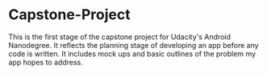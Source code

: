# Capstone-Project
This is the first stage of the capstone project for Udacity's Android Nanodegree.
It reflects the planning stage of developing an app before any code is written.
It includes mock ups and basic outlines of the problem my app hopes to address.
